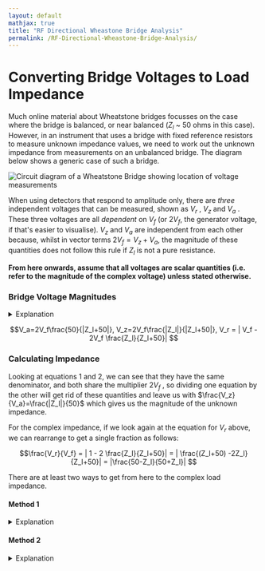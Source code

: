 ```yaml
---
layout: default
mathjax: true
title: "RF Directional Wheastone Bridge Analysis"
permalink: /RF-Directional-Wheastone-Bridge-Analysis/
---
```


# Converting Bridge Voltages to Load Impedance
Much online material about Wheatstone bridges focusses on the case where the bridge is balanced, or near balanced ($Z_l$ ~ 50 ohms in this case). However, in an instrument that uses a bridge with fixed reference resistors to measure unknown impedance values, we need to work out the unknown impedance from measurements on an unbalanced bridge. The diagram below shows a generic case of such a bridge. 

![Circuit diagram of a Wheatstone Bridge showing location of voltage measurements](https://g1ojs.github.io/G1OJS-MR300-SARK100-Firmware/assets/img/Generic%20Wheatstone%20Bridge.png)

When using detectors that respond to amplitude only, there are *three* independent voltages that can be measured, shown as $V_r$ , $V_z$  and $V_a$ . These three voltages are all *dependent* on $V_f$ (or $2V_f$, the generator voltage, if that's easier to visualise). $V_z$ and $V_a$ are independent from each other because, whilst in vector terms $2V_f = V_z + V_a$, the magnitude of these quantities does not follow this rule if $Z_l$ is not a pure resistance. 

**From here onwards, assume that all voltages are scalar quantities (i.e. refer to the magnitude of the complex voltage) unless stated otherwise.**

### Bridge Voltage Magnitudes
<details>
<summary>Explanation</summary>
   
We can calculate the expected magnitude of these voltages as follows.

$V_a$ and $V_z$ are voltages across the two impedances of a simple potential divider, albeit with one of the impedances potentially complex. 
If, for example, $2V_f$ is 1.0, the magnitude of the current flowing through the load and upper resistor 
will be $\frac{1}{|Z_l+50|}$ 

Multiplying this by 50 for the upper resistor and 
and $|Z_L|$ for the unknown load gives the magnitude of the voltages 
relative to $2V_f$ . Hence,
   
$$V_a=2V_f\frac{50}{|Z_l+50|}$$

and 

$$V_z=2V_f\frac{|Z_l|}{|Z_l+50|}$$

To get at $V_r$ we simply note that in *vector* terms, $V_r = V_f - V_z$ , and the magnitude $V_r$ is then $|V_f - V_z|$ .

On the left of the bridge we have $V_f$ which is simply half of the generator voltage, and on the right we use
potential divider maths again to get the midpoint voltage. Then, with complex-valued calculations inside the |mod| bars, we have

$$V_r = | V_f - 2V_f \frac{Z_l}{Z_l+50}|$$

so our three equations are:
</details>

$$V_a=2V_f\frac{50}{|Z_l+50|}, V_z=2V_f\frac{|Z_l|}{|Z_l+50|}, V_r = | V_f - 2V_f \frac{Z_l}{Z_l+50}| $$

### Calculating Impedance
Looking at equations 1 and 2, we can see that they have the same denominator, and both share the multiplier $2V_f$ , so dividing one equation by the other will get rid of these quantities and leave us with $\frac{V_z}{V_a}=\frac{|Z_l|}{50}$ which gives us the magnitude of the unknown impedance. 

For the complex impedance, if we look again at the equation for $V_r$ above, we can rearrange to get a single fraction as follows:

$$\frac{V_r}{V_f} = | 1 - 2 \frac{Z_l}{Z_l+50}| = | \frac{(Z_l+50) -2Z_l}{Z_l+50}| = |\frac{50-Z_l}{50+Z_l}| $$

There are at least two ways to get from here to the complex load impedance.

#### Method 1
<details>
<summary>Explanation</summary>

The final right hand side of the equation for $\frac{V_r}{V_f}$ is recognizable as the magnitude of the complex reflection coefficient:

$$|\frac{50-Z_l}{50+Z_l}|=|\Gamma|=\rho$$

And VSWR can be calculated as

$$VSWR=\frac{1+\rho}{1-\rho}$$

Once we know VSWR as well as |Z|, we can calculate Re(Z) and Im(Z).

~ Work in progress ~

</details>

#### Method 2
<details>
<summary>Explanation</summary>
   
As we know $|Z_l|$, we can substitute $Z_l$ in the equation for $\frac{V_r}{V_f}$ with $|Z_l|{e}^{j\theta}$

$$\frac{V_r}{V_f}=|\frac{50-|Z_l|{e}^{j\theta}}{50+|Z_l|{e}^{j\theta}}| $$

And we can write this even more directly related to the voltage magnitudes, because we can divide top and bottom of the right hand side
by $|Z_L|$ , and $\frac{50}{|Z_L|}$ is $\frac{V_a}{V_z}$ 

If we call $\frac{V_a}{V_z}$ A and call $\frac{V_r}{V_f}$ B, we can write

$$B=|\frac{A-{e}^{j\theta}}{A+{e}^{j\theta}}| $$


